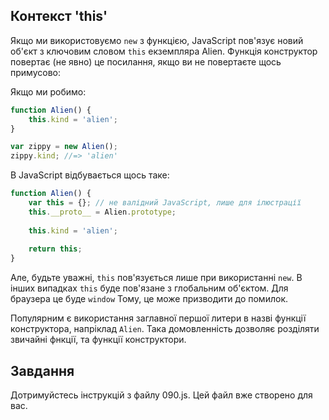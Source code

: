 Контекст 'this'
-------------------

Якщо ми використовуємо `new` з функцією, JavaScript пов'язує новий об'єкт з ключовим словом `this` екземпляра Alien. Функція конструктор повертає (не явно) це посилання, якщо ви не повертаєте щось примусово:

Якщо ми робимо:

```js
function Alien() {
	this.kind = 'alien';
}

var zippy = new Alien();
zippy.kind; //=> 'alien'
```

В JavaScript відбувається щось таке:

```js
function Alien() {
	var this = {}; // не валідний JavaScript, лише для ілюстрації
	this.__proto__ = Alien.prototype;
	
	this.kind = 'alien';
	
	return this;
}
```

Але, будьте уважні, `this` пов'язується лише при використанні `new`. В інших випадках `this` буде пов'язане з глобальним об'єктом. Для браузера це буде `window` Тому, це може призводити до помилок.

Популярним є використання заглавної першої литери в назві функції конструктора, напріклад `Alien`. Така домовленність дозволяє розділяти звичайні фнкції, та функції конструктори.

Завдання
---------

Дотримуйстесь інструкцій з файлу 090.js. 
Цей файл вже створено для вас.
